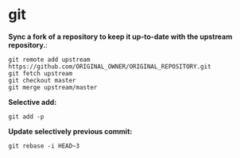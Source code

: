 # git

**Sync a fork of a repository to keep it up-to-date with the upstream repository.**:
```
git remote add upstream https://github.com/ORIGINAL_OWNER/ORIGINAL_REPOSITORY.git
git fetch upstream
git checkout master
git merge upstream/master
```

**Selective add:**
```
git add -p
```

**Update selectively previous commit:**
```
git rebase -i HEAD~3
```
